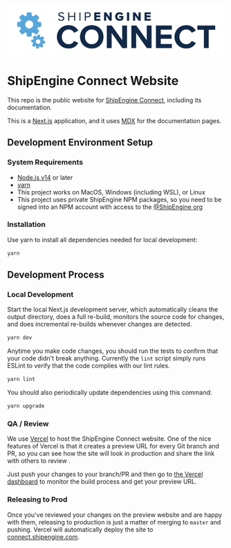 ![ShipEngine Connect](public/img/logos/shipengine-connect-logo.png)

# ShipEngine Connect Website

This repo is the public website for [ShipEngine Connect](https://connect.shipengine.com/), including its documentation.

This is a [Next.js](https://nextjs.org/) application, and it uses [MDX](https://github.com/mdx-js/mdx) for the documentation pages.

## Development Environment Setup

### System Requirements

- [Node.js v14](https://nodejs.org/) or later
- [yarn](https://yarnpkg.com/)
- This project works on MacOS, Windows (including WSL), or Linux
- This project uses private ShipEngine NPM packages, so you need to be signed into an NPM account with access to the [@ShipEngine org](https://www.npmjs.com/settings/shipengine/packages)

### Installation

Use yarn to install all dependencies needed for local development:

```bash
yarn
```

## Development Process

### Local Development

Start the local Next.js development server, which automatically cleans the output directory, does a full re-build, monitors the source code for changes, and does incremental re-builds whenever changes are detected.

```bash
yarn dev
```

Anytime you make code changes, you should run the tests to confirm that your code didn't break anything. Currently the `lint` script simply runs ESLint to verify that the code complies with our lint rules.

```bash
yarn lint
```

You should also periodically update dependencies using this command:

```bash
yarn upgrade
```

### QA / Review

We use [Vercel](https://vercel.com/) to host the ShipEngine Connect website. One of the nice features of Vercel is that it creates a preview URL for every Git branch and PR, so you can see how the site will look in production and share the link with others to review .

Just push your changes to your branch/PR and then go to [the Vercel dashboard](https://vercel.com/shipengine) to monitor the build process and get your preview URL.

### Releasing to Prod

Once you've reviewed your changes on the preview website and are happy with them, releasing to production is just a matter of merging to `master` and pushing. Vercel will automatically deploy the site to [connect.shipengine.com](https://connect.shipengine.com).
